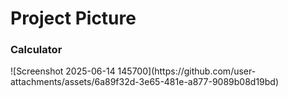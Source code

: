 <h1>Project Picture</h1> 
<h3>Calculator</h3> 
![Screenshot 2025-06-14 145700](https://github.com/user-attachments/assets/6a89f32d-3e65-481e-a877-9089b08d19bd)
